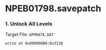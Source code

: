 # NPEB01798.savepatch

### 1. Unlock All Levels

Target File: `APPDATA.DAT`

```
write at 0x000000B0:0x3130
```


